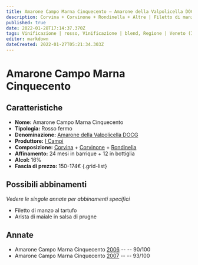 ```yaml
---
title: Amarone Campo Marna Cinquecento – Amarone della Valpolicella DOCG – I Campi – Veneto (IT) – 150-174€ – 4★-5★
description: Corvina + Corvinone + Rondinella + Altre | Filetto di manzo al tartufo – Arista di maiale in salsa di prugne
published: true
date: 2022-01-28T17:14:37.370Z
tags: Vinificazione | rosso, Vinificazione | blend, Regione | Veneto (IT), Vinificazione | fermo, Prezzi | 150-174€, Vitigni | Corvina, Vitigni | Rondinella, Alimento | maiale, Aromatizzazione | alle prugne, Vitigni | Corvinone, Alimento | manzo, Aromatizzazione | al tartufo
editor: markdown
dateCreated: 2022-01-27T05:21:34.303Z
---
```


# Amarone Campo Marna Cinquecento

## Caratteristiche
- **Nome:** <span class="nome">Amarone Campo Marna Cinquecento</span>
- **Tipologia:** Rosso fermo
- **Denominazione:** <span class="denominazione">[Amarone della Valpolicella DOCG](/denominazioni/Italia/Veneto/DOCG/Amarone-della-Valpolicella)</span>
- **Produttore:** <span class="cantina">[I Campi](/produttori/Italia/Veneto/Monte-Zovo)</span> 
- **Composizione:** [Corvina](/vitigni/Italia/corvina) + [Corvinone](/vitigni/Italia/corvinone) + [Rondinella](/vitigni/Italia/rondinella) 
- **Affinamento:** 24 mesi in barrique + 12 in bottiglia
- **Alcol:** 16%
- **Fascia di prezzo:** 150-174€
{.grid-list}




## Possibili abbinamenti
*Vedere le singole annate per abbinamenti specifici*

- Filetto di manzo al tartufo
- Arista di maiale in salsa di prugne

## Annate
- Amarone Campo Marna Cinquecento [2006](vini/Italia/Veneto/I-Campi/Amarone-Campo-Marna-Cinquecento/2006) -- <span class="star-4"></span> -- 90/100
- Amarone Campo Marna Cinquecento [2007](vini/Italia/Veneto/I-Campi/Amarone-Campo-Marna-Cinquecento/2007) -- <span class="star-5"></span> -- 93/100